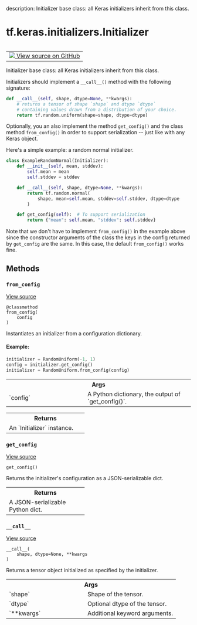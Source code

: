 description: Initializer base class: all Keras initializers inherit from this class.

<div itemscope itemtype="http://developers.google.com/ReferenceObject">
<meta itemprop="name" content="tf.keras.initializers.Initializer" />
<meta itemprop="path" content="Stable" />
<meta itemprop="property" content="__call__"/>
<meta itemprop="property" content="from_config"/>
<meta itemprop="property" content="get_config"/>
</div>

# tf.keras.initializers.Initializer

<!-- Insert buttons and diff -->

<table class="tfo-notebook-buttons tfo-api nocontent" align="left">
<td>
  <a target="_blank" href="https://github.com/keras-team/keras/tree/v2.15.0/keras/initializers/initializers.py#L35-L129">
    <img src="https://www.tensorflow.org/images/GitHub-Mark-32px.png" />
    View source on GitHub
  </a>
</td>
</table>



Initializer base class: all Keras initializers inherit from this class.

<!-- Placeholder for "Used in" -->

Initializers should implement a `__call__()` method with the following
signature:

```python
def __call__(self, shape, dtype=None, **kwargs):
    # returns a tensor of shape `shape` and dtype `dtype`
    # containing values drawn from a distribution of your choice.
    return tf.random.uniform(shape=shape, dtype=dtype)
```

Optionally, you an also implement the method `get_config()` and the class
method `from_config()` in order to support serialization -- just like with
any Keras object.

Here's a simple example: a random normal initializer.

```python
class ExampleRandomNormal(Initializer):
    def __init__(self, mean, stddev):
        self.mean = mean
        self.stddev = stddev

    def __call__(self, shape, dtype=None, **kwargs):
        return tf.random.normal(
            shape, mean=self.mean, stddev=self.stddev, dtype=dtype
        )

    def get_config(self):  # To support serialization
        return {"mean": self.mean, "stddev": self.stddev}
```

Note that we don't have to implement `from_config()` in the example above
since the constructor arguments of the class the keys in the config returned
by `get_config` are the same. In this case, the default `from_config()`
works fine.

## Methods

<h3 id="from_config"><code>from_config</code></h3>

<a target="_blank" class="external" href="https://github.com/keras-team/keras/tree/v2.15.0/keras/initializers/initializers.py#L96-L115">View source</a>

<pre class="devsite-click-to-copy prettyprint lang-py tfo-signature-link">
<code>@classmethod</code>
<code>from_config(
    config
)
</code></pre>

Instantiates an initializer from a configuration dictionary.


#### Example:



```python
initializer = RandomUniform(-1, 1)
config = initializer.get_config()
initializer = RandomUniform.from_config(config)
```

<!-- Tabular view -->
 <table class="responsive fixed orange">
<colgroup><col width="214px"><col></colgroup>
<tr><th colspan="2">Args</th></tr>

<tr>
<td>
`config`
</td>
<td>
A Python dictionary, the output of `get_config()`.
</td>
</tr>
</table>



<!-- Tabular view -->
 <table class="responsive fixed orange">
<colgroup><col width="214px"><col></colgroup>
<tr><th colspan="2">Returns</th></tr>
<tr class="alt">
<td colspan="2">
An `Initializer` instance.
</td>
</tr>

</table>



<h3 id="get_config"><code>get_config</code></h3>

<a target="_blank" class="external" href="https://github.com/keras-team/keras/tree/v2.15.0/keras/initializers/initializers.py#L88-L94">View source</a>

<pre class="devsite-click-to-copy prettyprint lang-py tfo-signature-link">
<code>get_config()
</code></pre>

Returns the initializer's configuration as a JSON-serializable dict.


<!-- Tabular view -->
 <table class="responsive fixed orange">
<colgroup><col width="214px"><col></colgroup>
<tr><th colspan="2">Returns</th></tr>
<tr class="alt">
<td colspan="2">
A JSON-serializable Python dict.
</td>
</tr>

</table>



<h3 id="__call__"><code>__call__</code></h3>

<a target="_blank" class="external" href="https://github.com/keras-team/keras/tree/v2.15.0/keras/initializers/initializers.py#L76-L86">View source</a>

<pre class="devsite-click-to-copy prettyprint lang-py tfo-signature-link">
<code>__call__(
    shape, dtype=None, **kwargs
)
</code></pre>

Returns a tensor object initialized as specified by the initializer.


<!-- Tabular view -->
 <table class="responsive fixed orange">
<colgroup><col width="214px"><col></colgroup>
<tr><th colspan="2">Args</th></tr>

<tr>
<td>
`shape`
</td>
<td>
Shape of the tensor.
</td>
</tr><tr>
<td>
`dtype`
</td>
<td>
Optional dtype of the tensor.
</td>
</tr><tr>
<td>
`**kwargs`
</td>
<td>
Additional keyword arguments.
</td>
</tr>
</table>





